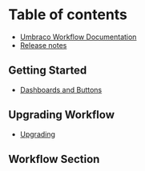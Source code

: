 # Table of contents

* [Umbraco Workflow Documentation](README.md)
* [Release notes](release-notes.md)


## Getting Started

* [Dashboards and Buttons](getting-started/dashboards-and-buttons.md)

## Upgrading Workflow

* [Upgrading](upgrading-workflow/upgrading.md)

## Workflow Section

